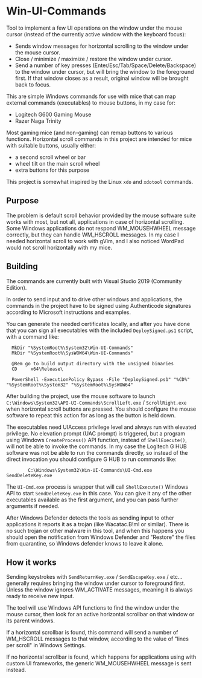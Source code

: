 # Win-UI-Commands
Tool to implement a few UI operations on the window under the mouse cursor (instead of the currently active window with the keyboard focus):
 - Sends window messages for horizontal scrolling to the window under the mouse cursor.
 - Close / minimize / maximize / restore the window under cursor.
 - Send a number of key presses (Enter/Esc/Tab/Space/Delete/Backspace) to the window under cursor, but will bring the window to the foreground first. If that window closes as a result, original window will be brought back to focus.

This are simple Windows commands for use with mice that can map external commands (executables) to mouse buttons, in my case for:
 - Logitech G600 Gaming Mouse
 - Razer Naga Trinity

Most gaming mice (and non-gaming) can remap buttons to various functions. Horizontal scroll commands in this project are intended for mice with suitable buttons, usually either:
 - a second scroll wheel or bar
 - wheel tilt on the main scroll wheel
 - extra buttons for this purpose

 This project is somewhat inspired by the Linux `xdo` and `xdotool` commands.

## Purpose
The problem is default scroll behavior provided by the mouse software suite works with most, but not all, applications in case of horizontal scrolling. Some Windows applications do not respond WM_MOUSEHWHEEL message correctly, but they can handle WM_HSCROLL messages. In my case I needed horizontal scroll to work with gVim, and I also noticed WordPad would not scroll horizontally with my mice.

## Building
The commands are currently built with Visual Studio 2019 (Community Edition).

In order to send input and to drive other windows and applications, the commands in the project have to be signed using Authenticode signatures according to Microsoft instructions and examples.

You can generate the needed certificates locally, and after you have done that you can sign all executables with the included `DeploySigned.ps1` script, with a command like:
```batch
  MkDir "%SystemRoot%\System32\Win-UI-Commands"
  MkDir "%SystemRoot%\SysWOW64\Win-UI-Commands"
  
  @Rem go to build output directory with the unsigned binaries
  CD     x64\Release\
  
  PowerShell -ExecutionPolicy Bypass -File "DeploySigned.ps1" "%CD%" "%SystemRoot%\System32" "%SystemRoot%\SysWOW64"
```

After building the project, use the mouse software to launch `C:\Windows\System32\API-UI-Commands\ScrollLeft.exe` / `ScrollRight.exe` when horizontal scroll buttons are pressed. You should configure the mouse software to repeat this action for as long as the button is held down.

The executables need UIAccess privilege level and always run with elevated privilege. No elevation prompt (UAC prompt) is triggered, but a program using Windows `CreateProcess()` API function, instead of `ShellExecute()`, will not be able to invoke the commands. In my case the Logitech G HUB software was not be able to run the commands directly, so instead of the direct invocation you should configure G HUB to run commands like:
```batch
        C:\Windows\System32\Win-UI-Commands\UI-Cmd.exe SendDeleteKey.exe
```
The `UI-Cmd.exe` process is wrapper that will call `ShellExecute()` Windows API to start `SendDeleteKey.exe` in this case. You can give it any of the other executables available as the first argument, and you can pass further arguments if needed.

After Windows Defender detects the tools as sending input to other applications it reports it as a trojan (like Wacatac.B!ml or similar). There is no such trojan or other malware in this tool, and when this happens you should open the notification from Windows Defender and "Restore" the files from quarantine, so Windows defender knows to leave it alone. 

## How it works
Sending keystrokes with `SendReturnKey.exe` / `SendEscapeKey.exe` / etc... generally requires bringing the window under cursor to foreground first. Unless the window ignores WM_ACTIVATE messages, meaning it is always ready to receive new input.

The tool will use Windows API functions to find the window under the mouse cursor, then look for an active horizontal scrollbar on that window or its parent windows.

If a horizontal scrollbar is found, this command will send a number of WM_HSCROLL messages to that window, according to the value of "lines per scroll" in Windows Settings.

If no horizontal scrollbar is found, which happens for applications using with custom UI frameworks, the generic WM_MOUSEHWHEEL message is sent instead.
